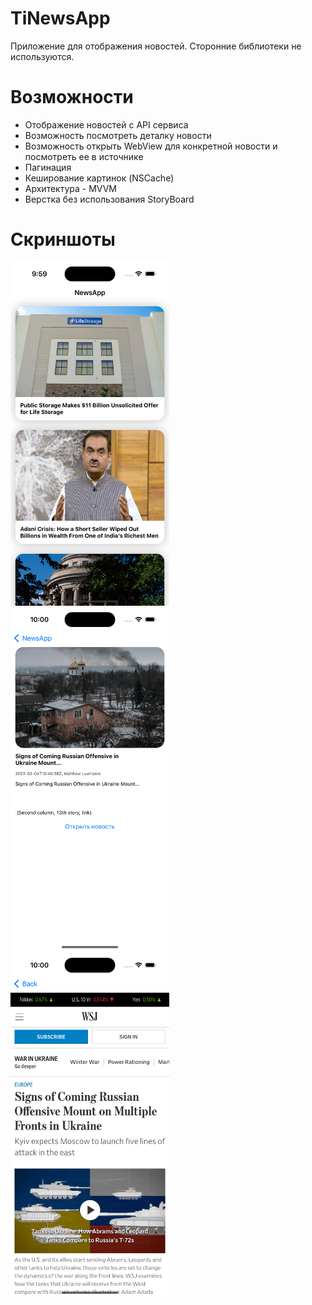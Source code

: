 # TiNewsApp
Приложение для отображения новостей. Сторонние библиотеки не используются.

# Возможности
 - Отображение новостей с API сервиса
 - Возможность посмотреть деталку новости
 - Возможность открыть WebView для конкретной новости и посмотреть ее в источнике
 - Пагинация
 - Кеширование картинок (NSCache)
 - Архитектура - MVVM
 - Верстка без использования StoryBoard
 
# Скриншоты
<p>
<img src="screenshots/1.png" height="550" /> 
<img src="screenshots/2.png" height="550" /> 
<img src="screenshots/3.png" height="550" />
<p>

 
